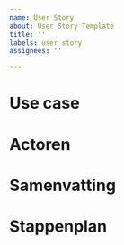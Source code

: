 ```yaml
---
name: User Story
about: User Story Template
title: ''
labels: user story
assignees: ''

---
```


# Use case

# Actoren

# Samenvatting

# Stappenplan
